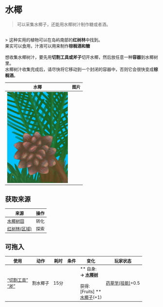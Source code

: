 # 水椰  
> 可以采集水椰子，还能用水椰树汁制作糖或者酒。  
<br>  
> 这种实用的植物可以在岛屿南部的<b>红树林</b>中找到。<br>果实可以食用，汁液可以用来制作<b>棕榈酒和糖</b><br><br>想收集水椰树汁，要先用<b>切割工具或斧子</b>切开水椰，然后放任意一种<b>容器</b>到水椰树里。<br>水椰树汁收集完成后，请尽快将它移动到一个封闭的容器中，否则它会很快变成<b>棕榈酒</b>。  
  
  水椰  |   图片   
 ----  |  ----:   
   |  <img decoding="async" src="Sprite/NipaPalm.png" href="a.md" style="max-width:300px;max-height:300px;">   
  
## 获取来源  
来源  |  操作  
----  |  ----  
[水椰树田](CropPlotNipaPalm.md)  |  转化  
[红树林(区域)](Mangroves.md)  |  探索  
## 可拖入  
使用  |  动作  |  耗时  |  条件  |  变化  |  玩家状态  
----  |  ----  |  ----  |  ----  |  ----  |  ----  
[“切割工具”](tag_Cutter.md)<br>[“斧”](tag_Axe.md)  |  割水椰子<br>  |  15分  |    |  ** 自身: **<br>→ [水椰树](NipaSapStation.md)<br><br>** 获得: **<br>** [Fruits]  **<br>  [水椰子](NipaFruit.md)(+1)<br>  |  [药草学(技能)](Skill_Herbology.md)+0.5  


<script>document.title="水椰 - 卡牌生存百科 Card Survival Wiki";</script>